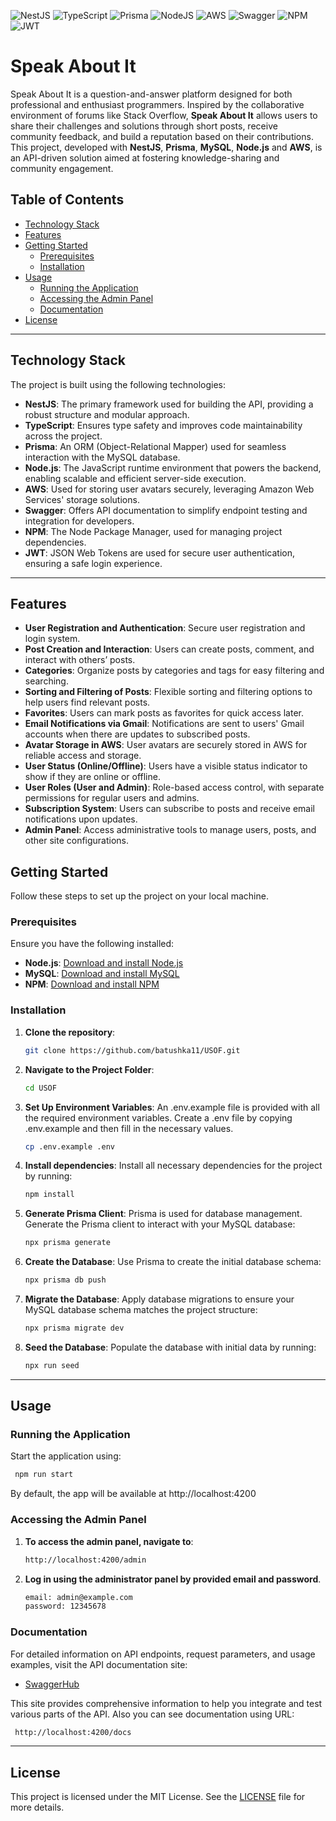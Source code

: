 ![NestJS](https://img.shields.io/badge/nestjs-%23E0234E.svg?style=for-the-badge&logo=nestjs&logoColor=white)
![TypeScript](https://img.shields.io/badge/typescript-%23007ACC.svg?style=for-the-badge&logo=typescript&logoColor=white)
![Prisma](https://img.shields.io/badge/Prisma-3982CE?style=for-the-badge&logo=Prisma&logoColor=white)
![NodeJS](https://img.shields.io/badge/node.js-6DA55F?style=for-the-badge&logo=node.js&logoColor=white)
![AWS](https://img.shields.io/badge/AWS-%23FF9900.svg?style=for-the-badge&logo=amazon-aws&logoColor=white)
![Swagger](https://img.shields.io/badge/-Swagger-%23Clojure?style=for-the-badge&logo=swagger&logoColor=white)
![NPM](https://img.shields.io/badge/NPM-%23CB3837.svg?style=for-the-badge&logo=npm&logoColor=white)
![JWT](https://img.shields.io/badge/JWT-black?style=for-the-badge&logo=JSON%20web%20tokens)


# Speak About It

Speak About It is a question-and-answer platform designed for both professional and enthusiast programmers. Inspired by the collaborative environment of forums like Stack Overflow, **Speak About It** allows users to share their challenges and solutions through short posts, receive community feedback, and build a reputation based on their contributions. This project, developed with **NestJS**, **Prisma**, **MySQL**, **Node.js** and **AWS**, is an API-driven solution aimed at fostering knowledge-sharing and community engagement.

## Table of Contents

- [Technology Stack](#technology-stack)
- [Features](#features)
- [Getting Started](#getting-started)
  - [Prerequisites](#prerequisites)
  - [Installation](#installation)
- [Usage](#usage)
  - [Running the Application](#running-the-application)
  - [Accessing the Admin Panel](#accessing-the-admin-panel)
  - [Documentation](#documentation)
- [License](#license)

---

## Technology Stack

The project is built using the following technologies:

- **NestJS**: The primary framework used for building the API, providing a robust structure and modular approach.
- **TypeScript**: Ensures type safety and improves code maintainability across the project.
- **Prisma**: An ORM (Object-Relational Mapper) used for seamless interaction with the MySQL database.
- **Node.js**: The JavaScript runtime environment that powers the backend, enabling scalable and efficient server-side execution.
- **AWS**: Used for storing user avatars securely, leveraging Amazon Web Services' storage solutions.
- **Swagger**: Offers API documentation to simplify endpoint testing and integration for developers.
- **NPM**: The Node Package Manager, used for managing project dependencies.
- **JWT**: JSON Web Tokens are used for secure user authentication, ensuring a safe login experience.

---

## Features

- **User Registration and Authentication**: Secure user registration and login system.
- **Post Creation and Interaction**: Users can create posts, comment, and interact with others’ posts.
- **Categories**: Organize posts by categories and tags for easy filtering and searching.
- **Sorting and Filtering of Posts**: Flexible sorting and filtering options to help users find relevant posts.
- **Favorites**: Users can mark posts as favorites for quick access later.
- **Email Notifications via Gmail**: Notifications are sent to users' Gmail accounts when there are updates to subscribed posts.
- **Avatar Storage in AWS**: User avatars are securely stored in AWS for reliable access and storage.
- **User Status (Online/Offline)**: Users have a visible status indicator to show if they are online or offline.
- **User Roles (User and Admin)**: Role-based access control, with separate permissions for regular users and admins.
- **Subscription System**: Users can subscribe to posts and receive email notifications upon updates.
- **Admin Panel**: Access administrative tools to manage users, posts, and other site configurations.

## Getting Started

Follow these steps to set up the project on your local machine.

### Prerequisites

Ensure you have the following installed:

- **Node.js**: [Download and install Node.js](https://nodejs.org/)
- **MySQL**: [Download and install MySQL](https://www.mysql.com/)
- **NPM**: [Download and install NPM](https://docs.npmjs.com/downloading-and-installing-node-js-and-npm)

### Installation

1. **Clone the repository**:

   ```bash
   git clone https://github.com/batushka11/USOF.git
   ```

2. **Navigate to the Project Folder**:

   ```bash
   cd USOF
   ```

3. **Set Up Environment Variables**: An .env.example file is provided with all the required environment variables. Create a .env file by copying .env.example and then fill in the necessary values.

   ```bash
   cp .env.example .env
   ```

4. **Install dependencies**: Install all necessary dependencies for the project by running:

   ```bash
   npm install
   ```

5. **Generate Prisma Client**: Prisma is used for database management. Generate the Prisma client to interact with your MySQL database:

   ```bash
   npx prisma generate
   ```

6. **Create the Database**: Use Prisma to create the initial database schema:

   ```bash
   npx prisma db push
   ```

7. **Migrate the Database**: Apply database migrations to ensure your MySQL database schema matches the project structure:

   ```bash
   npx prisma migrate dev
   ```

8. **Seed the Database**: Populate the database with initial data by running:

   ```bash
   npx run seed
   ```

---

## Usage

### Running the Application

Start the application using:

```bash
 npm run start
```

By default, the app will be available at http://localhost:4200

### Accessing the Admin Panel

1. **To access the admin panel, navigate to**:

   ```bash
   http://localhost:4200/admin
   ```

2. **Log in using the administrator panel by provided email and password**.

   ```bash
   email: admin@example.com
   password: 12345678
   ```

### Documentation

For detailed information on API endpoints, request parameters, and usage examples, visit the API documentation site:

- [SwaggerHub](https://app.swaggerhub.com/apis/switcha236/SpeakAboutIt/1.0.0#/info)

This site provides comprehensive information to help you integrate and test various parts of the API.
Also you can see documentation using URL:

```bash
 http://localhost:4200/docs
```

---

## License

This project is licensed under the MIT License. See the [LICENSE](./License.md) file for more details.
